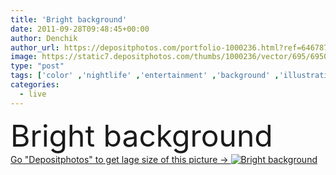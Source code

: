 ```yaml
---
title: 'Bright background'
date: 2011-09-28T09:48:45+00:00
author: Denchik
author_url: https://depositphotos.com/portfolio-1000236.html?ref=64678756
image: https://static7.depositphotos.com/thumbs/1000236/vector/695/6950602/api_thumb_450.jpg?forcejpeg=true
type: "post"
tags: ['color' ,'nightlife' ,'entertainment' ,'background' ,'illustration' ,'shiny' ,'celebration' ,'event' ,'bright' ,'illuminated' ,'empty' ,'studio' ,'party' ,'scene' ,'abstract' ,'shine' ,'air' ,'light' ,'dark' ,'pop' ,'backdrop' ,'blur' ,'festival' ,'illumination' ,'lamp' ,'night' ,'glow' ,'live' ,'music' ,'performance' ,'stage' ,'spot' ,'spotlight' ,'show' ,'dance' ,'rock' ,'concert' ,'in' ,'ray' ,'club' ,'disco' ,'theater' ,'theatrical' ,'effects' ,'nightclub' ,'laser' ,'projection' ,'the' ,'bright background' ,'night club' ]
categories: 
  - live
---
```

<div aling="center">
            <font size="60"> Bright background</font>   
</div>
<div>
    <a href='https://static7.depositphotos.com/thumbs/1000236/vector/695/6950602/api_thumb_450.jpg?forcejpeg=true?ref=64678756' target=_blank > Go "Depositphotos" to get lage size of this picture ->
        <img href='https://static7.depositphotos.com/thumbs/1000236/vector/695/6950602/api_thumb_450.jpg?forcejpeg=true?ref=64678756' src='https://static7.depositphotos.com/1000236/695/v/950/depositphotos_6950602-stock-illustration-bright-background.jpg?forcejpeg=true' alt='Bright background' >
    </a>
</div>
